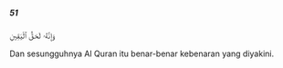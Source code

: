 ##### 51

<span class="ayah">وَإِنَّهُۥ لَحَقُّ ٱلْيَقِينِ</span>

<span class="ayah_translation">Dan sesungguhnya Al Quran itu benar-benar kebenaran yang diyakini.</span>
